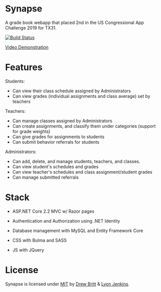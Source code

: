 # Synapse
A grade book webapp that placed 2nd in the US Congressional App Challenge 2019 for TX31.

[![Build Status](https://travis-ci.com/DrewBritt/Synapse.svg?token=4rByHCezJSmruU5cvesW&branch=master)](https://travis-ci.com/DrewBritt/Synapse)

[Video Demonstration](https://www.youtube.com/watch?v=2yUqcTfEIHo)

# Features
Students:
* Can view their class schedule assigned by Administrators
* Can view grades (individual assignments and class average) set by teachers

Teachers:
* Can manage classes assigned by Administrators
* Can create assignments, and classify them under categories (support for grade weights)
* Can give grades for assignments to students
* Can submit behavior referrals for students

Administrators:
* Can add, delete, and manage students, teachers, and classes.
* Can view student's schedules and grades
* Can view teacher's schedules and class assignment/student grades
* Can manage submitted referrals

# Stack
* ASP.NET Core 2.2 MVC w/ Razor pages

* Authentication and Authorization using .NET Identity

* Database management with MySQL and Entity Framework Core

* CSS with Bulma and SASS

* JS with JQuery

# License
Synapse is licensed under [MIT](https://github.com/drewbritt/synapse/blob/master/LICENSE) by [Drew Britt](https://github.com/drewbritt) & [Lyon Jenkins](https://github.com/lyonjenkins).
